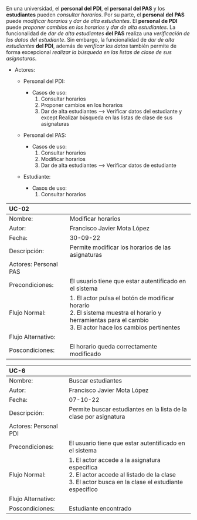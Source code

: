 En una universidad, el **personal del PDI**, el **personal del PAS** y los **estudiantes** pueden *consultar horarios*. Por su parte, el **personal del PAS** puede *modificar horarios* y *dar de alta estudiantes*. El **personal de PDI** puede *proponer cambios en los horarios* y *dar de alta estudiantes*. La funcionalidad de *dar de alta estudiantes* **del PAS** realiza una *verificación de los datos del estudiante*. Sin embargo, la funcionalidad de *dar de alta estudiantes* **del PDI**, además de *verificar los datos* también permite de forma excepcional *realizar la búsqueda en las listas de clase de sus asignaturas*.


- Actores:
    - Personal del PDI:
        - Casos de uso:
            1. Consultar horarios
            2. Proponer cambios en los horarios
            3. Dar de alta estudiantes --> Verificar datos del estudiante y except Realizar búsqueda en las listas de clase de sus asignaturas
    - Personal del PAS:
        - Casos de uso:
            1. Consultar horarios
            2. Modificar horarios
            3. Dar de alta estudiantes --> Verificar datos de estudiante
    
    - Estudiante:

        - Casos de uso:
            1. Consultar horarios


| UC-02|  |
| :---------- | ------------------------------------ |
| Nombre: | Modificar horarios |
| Autor:  | Francisco Javier Mota López |
| Fecha:  | 30-09-22|
| Descripción:  | Permite modificar los horarios de las asignaturas |
| Actores: Personal PAS|
| Precondiciones: | El usuario tiene que estar autentificado en el sistema |
| Flujo Normal: | 1. El actor pulsa el botón de modificar horario <br> 2. El sistema muestra el horario y herramientas para el cambio <br> 3. El actor hace los cambios pertinentes  |
| Flujo Alternativo: | |
| Poscondiciones: | El horario queda correctamente modificado|


| UC-6|  |
| :---------- | ------------------------------------ |
| Nombre: | Buscar estudiantes |
| Autor:  | Francisco Javier Mota López |
| Fecha:  | 07-10-22|
| Descripción:  | Permite buscar estudiantes en la lista de la clase por asignatura|
| Actores: Personal PDI|
| Precondiciones: | El usuario tiene que estar autentificado en el sistema |
| Flujo Normal: | 1. El actor accede a la asignatura específica <br> 2. El actor accede al listado de la clase <br> 3. El actor busca en la clase el estudiante específico   |
| Flujo Alternativo: | |
| Poscondiciones: | Estudiante encontrado|